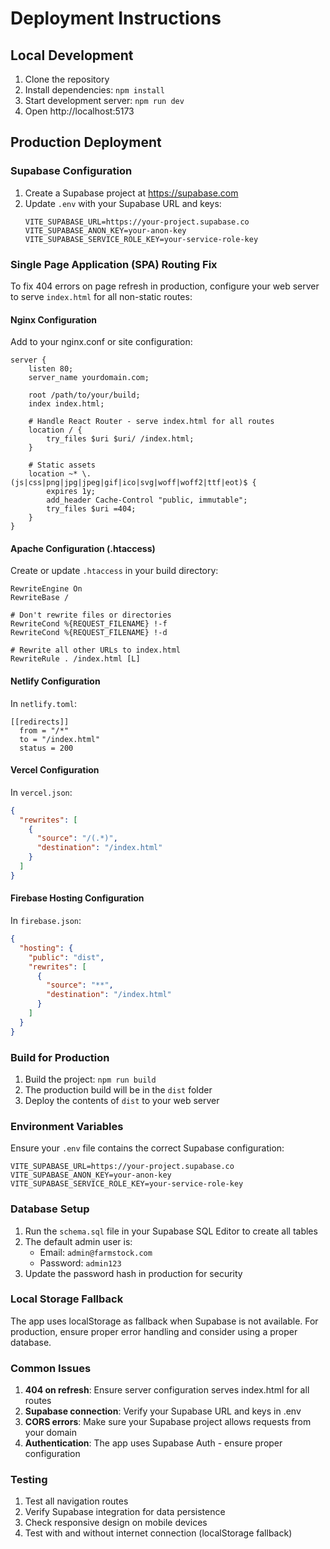 # Deployment Instructions

## Local Development

1. Clone the repository
2. Install dependencies: `npm install`
3. Start development server: `npm run dev`
4. Open http://localhost:5173

## Production Deployment

### Supabase Configuration

1. Create a Supabase project at https://supabase.com
2. Update `.env` with your Supabase URL and keys:
   ```
   VITE_SUPABASE_URL=https://your-project.supabase.co
   VITE_SUPABASE_ANON_KEY=your-anon-key
   VITE_SUPABASE_SERVICE_ROLE_KEY=your-service-role-key
   ```

### Single Page Application (SPA) Routing Fix

To fix 404 errors on page refresh in production, configure your web server to serve `index.html` for all non-static routes:

#### Nginx Configuration
Add to your nginx.conf or site configuration:
```
server {
    listen 80;
    server_name yourdomain.com;
    
    root /path/to/your/build;
    index index.html;
    
    # Handle React Router - serve index.html for all routes
    location / {
        try_files $uri $uri/ /index.html;
    }
    
    # Static assets
    location ~* \.(js|css|png|jpg|jpeg|gif|ico|svg|woff|woff2|ttf|eot)$ {
        expires 1y;
        add_header Cache-Control "public, immutable";
        try_files $uri =404;
    }
}
```

#### Apache Configuration (.htaccess)
Create or update `.htaccess` in your build directory:
```
RewriteEngine On
RewriteBase /

# Don't rewrite files or directories
RewriteCond %{REQUEST_FILENAME} !-f
RewriteCond %{REQUEST_FILENAME} !-d

# Rewrite all other URLs to index.html
RewriteRule . /index.html [L]
```

#### Netlify Configuration
In `netlify.toml`:
```
[[redirects]]
  from = "/*"
  to = "/index.html"
  status = 200
```

#### Vercel Configuration
In `vercel.json`:
```json
{
  "rewrites": [
    {
      "source": "/(.*)",
      "destination": "/index.html"
    }
  ]
}
```

#### Firebase Hosting Configuration
In `firebase.json`:
```json
{
  "hosting": {
    "public": "dist",
    "rewrites": [
      {
        "source": "**",
        "destination": "/index.html"
      }
    ]
  }
}
```

### Build for Production

1. Build the project: `npm run build`
2. The production build will be in the `dist` folder
3. Deploy the contents of `dist` to your web server

### Environment Variables

Ensure your `.env` file contains the correct Supabase configuration:

```
VITE_SUPABASE_URL=https://your-project.supabase.co
VITE_SUPABASE_ANON_KEY=your-anon-key
VITE_SUPABASE_SERVICE_ROLE_KEY=your-service-role-key
```

### Database Setup

1. Run the `schema.sql` file in your Supabase SQL Editor to create all tables
2. The default admin user is:
   - Email: `admin@farmstock.com`
   - Password: `admin123`
3. Update the password hash in production for security

### Local Storage Fallback

The app uses localStorage as fallback when Supabase is not available. For production, ensure proper error handling and consider using a proper database.

### Common Issues

1. **404 on refresh**: Ensure server configuration serves index.html for all routes
2. **Supabase connection**: Verify your Supabase URL and keys in .env
3. **CORS errors**: Make sure your Supabase project allows requests from your domain
4. **Authentication**: The app uses Supabase Auth - ensure proper configuration

### Testing

1. Test all navigation routes
2. Verify Supabase integration for data persistence
3. Check responsive design on mobile devices
4. Test with and without internet connection (localStorage fallback)